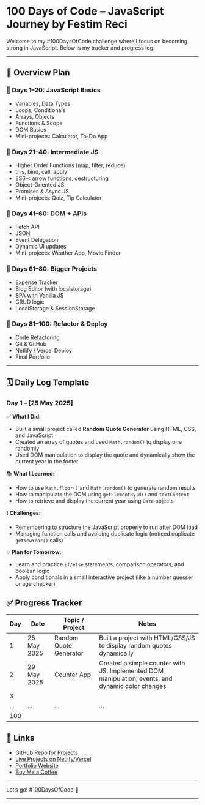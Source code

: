 # 100 Days of Code – JavaScript Journey by Festim Reci

Welcome to my #100DaysOfCode challenge where I focus on becoming strong in JavaScript. Below is my tracker and progress log.

---

## 📅 Overview Plan

### 🔹 Days 1–20: JavaScript Basics

- Variables, Data Types
- Loops, Conditionals
- Arrays, Objects
- Functions & Scope
- DOM Basics
- Mini-projects: Calculator, To-Do App

### 🔹 Days 21–40: Intermediate JS

- Higher Order Functions (map, filter, reduce)
- this, bind, call, apply
- ES6+: arrow functions, destructuring
- Object-Oriented JS
- Promises & Async JS
- Mini-projects: Quiz, Tip Calculator

### 🔹 Days 41–60: DOM + APIs

- Fetch API
- JSON
- Event Delegation
- Dynamic UI updates
- Mini-projects: Weather App, Movie Finder

### 🔹 Days 61–80: Bigger Projects

- Expense Tracker
- Blog Editor (with localstorage)
- SPA with Vanilla JS
- CRUD logic
- LocalStorage & SessionStorage

### 🔹 Days 81–100: Refactor & Deploy

- Code Refactoring
- Git & GitHub
- Netlify / Vercel Deploy
- Final Portfolio

---

## 🗓️ Daily Log Template

### Day 1 – [25 May 2025]

✅ **What I Did:**

- Built a small project called **Random Quote Generator** using HTML, CSS, and JavaScript
- Created an array of quotes and used `Math.random()` to display one randomly
- Used DOM manipulation to display the quote and dynamically show the current year in the footer

📚 **What I Learned:**

- How to use `Math.floor()` and `Math.random()` to generate random results
- How to manipulate the DOM using `getElementById()` and `textContent`
- How to retrieve and display the current year using `Date` objects

❗ **Challenges:**

- Remembering to structure the JavaScript properly to run after DOM load
- Managing function calls and avoiding duplicate logic (noticed duplicate `getNewYear()` calls)

💡 **Plan for Tomorrow:**

- Learn and practice `if/else` statements, comparison operators, and boolean logic
- Apply conditionals in a small interactive project (like a number guesser or age checker)

## ✅ Progress Tracker

| Day | Date        | Topic / Project        | Notes                                                                                             |
| --- | ----------- | ---------------------- | ------------------------------------------------------------------------------------------------- |
| 1   | 25 May 2025 | Random Quote Generator | Built a project with HTML/CSS/JS to display random quotes dynamically                             |
| 2   | 29 May 2025 | Counter App            | Created a simple counter with JS. Implemented DOM manipulation, events, and dynamic color changes |
| 3   |             |                        |                                                                                                   |
| ... | ...         | ...                    | ...                                                                                               |
| 100 |             |                        |                                                                                                   |

## 🚀 Links

- [GitHub Repo for Projects](#)
- [Live Projects on Netlify/Vercel](#)
- [Portfolio Website](https://festimreci-dev.netlify.app/)
- [Buy Me a Coffee](https://buymeacoffee.com/festimreci)

---

Let’s go! #100DaysOfCode 💪

---
